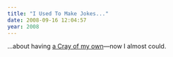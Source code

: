 ```yaml
---
title: "I Used To Make Jokes..."
date: 2008-09-16 12:04:57
year: 2008
---
```

...about having <a href="http://gizmodo.com/5050527/crays-first-windows+based-supercomputer-puts-a-64+core-datacenter-on-your-desk">a Cray of my own</a>—now I almost could.
